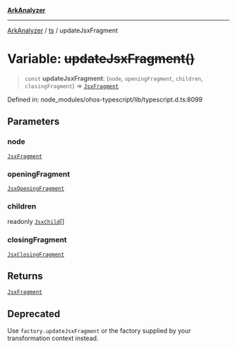 [**ArkAnalyzer**](../../../../README.md)

***

[ArkAnalyzer](../../../../globals.md) / [ts](../README.md) / updateJsxFragment

# Variable: ~~updateJsxFragment()~~

> `const` **updateJsxFragment**: (`node`, `openingFragment`, `children`, `closingFragment`) => [`JsxFragment`](../interfaces/JsxFragment.md)

Defined in: node\_modules/ohos-typescript/lib/typescript.d.ts:8099

## Parameters

### node

[`JsxFragment`](../interfaces/JsxFragment.md)

### openingFragment

[`JsxOpeningFragment`](../interfaces/JsxOpeningFragment.md)

### children

readonly [`JsxChild`](../type-aliases/JsxChild.md)[]

### closingFragment

[`JsxClosingFragment`](../interfaces/JsxClosingFragment.md)

## Returns

[`JsxFragment`](../interfaces/JsxFragment.md)

## Deprecated

Use `factory.updateJsxFragment` or the factory supplied by your transformation context instead.
